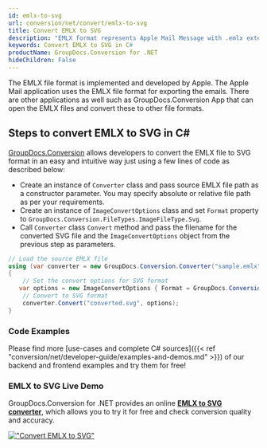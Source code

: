 ```yaml
---
id: emlx-to-svg
url: conversion/net/convert/emlx-to-svg
title: Convert EMLX to SVG
description: "EMLX format represents Apple Mail Message with .emlx extension. Learn how to convert EMLX to SVG file programmatically in C# language using GroupDocs.Conversion for .NET library."
keywords: Convert EMLX to SVG in C#
productName: GroupDocs.Conversion for .NET
hideChildren: False
---
```


The EMLX file format is implemented and developed by Apple. The Apple Mail application uses the EMLX file format for exporting the emails. There are other applications as well such as GroupDocs.Conversion App that can open the EMLX files and convert these to other file formats.

## Steps to convert EMLX to SVG in C#

[GroupDocs.Conversion](https://products.groupdocs.com/conversion/net) allows developers to convert the EMLX file to SVG format in an easy and intuitive way just using a few lines of code as described below:

* Create an instance of `Converter` class and pass source EMLX file path as a constructor parameter. You may specify absolute or relative file path as per your requirements. 
* Create an instance of `ImageConvertOptions` class and set `Format` property to `GroupDocs.Conversion.FileTypes.ImageFileType.Svg`.
* Call `Converter` class `Convert` method and pass the filename for the converted SVG file and the `ImageConvertOptions` object from the previous step as parameters.

```csharp
// Load the source EMLX file
using (var converter = new GroupDocs.Conversion.Converter("sample.emlx"))
{
    // Set the convert options for SVG format
   var options = new ImageConvertOptions { Format = GroupDocs.Conversion.FileTypes.ImageFileType.Svg };
    // Convert to SVG format
    converter.Convert("converted.svg", options);
}
```

### Code Examples

Please find more [use-cases and complete C# sources]({{< ref "conversion/net/developer-guide/examples-and-demos.md" >}}) of our backend and frontend examples and try them for free!

### EMLX to SVG Live Demo

GroupDocs.Conversion for .NET provides an online [**EMLX to SVG converter**](https://products.groupdocs.app/conversion/emlx-to-svg), which allows you to try it for free and check conversion quality and accuracy.

[!["Convert EMLX to SVG"](conversion/net/images/convert-to-svg/convert-emlx-to-svg.png)](https://products.groupdocs.app/conversion/emlx-to-svg)